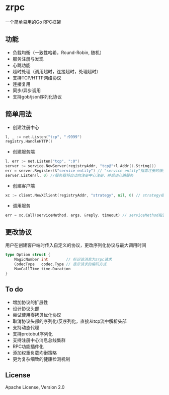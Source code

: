 # zrpc
一个简单易用的Go RPC框架

## 功能
* 负载均衡（一致性哈希，Round-Robin, 随机）
* 服务注册与发现
* 心跳功能
* 超时处理（调用超时，连接超时，处理超时）
* 支持TCP/HTTP网络协议
* 连接复用
* 同步/异步调用
* 支持gob/json序列化协议

## 简单用法
* 创建注册中心
``` Go
l, _ := net.Listen("tcp", ":9999")
registry.HandleHTTP()
```
* 创建服务端
``` Go
l, err := net.Listen("tcp", ":0")
server := service.NewServer(registryAddr, "tcp@"+l.Addr().String()) 
err = server.Register(&"service entity") // "service entity"指需注册的服务实体
server.Listen(l, 0) //服务器将自动向注册中心注册，并启动心跳服务
```
* 创建客户端
``` Go
xc := client.NewXClient(registryAddr, "strategy", nil, 0) // strategy指客户端指定的负载均衡策略，注册中心提供：ConsistentHash，RoundRobin，RandomSelect负载均衡策略，0表示对连接不做时间要求
```
* 调用服务
``` Go
err = xc.Call(serviceMethod, args, &reply, timeout) // serviceMethod指调用的服务，timeout指调用超时阈值
```

## 更改协议
用户在创建客户端时传入自定义的协议，更改序列化协议与最大调用时间
``` Go
type Option struct {
	MagicNumber int        // 标识该消息为zrpc请求
	CodecType   codec.Type // 表示请求的编码方式
	MaxCallTime time.Duration
}
```

## To do
* 增加协议的扩展性
* 设计协议头部
* 尝试使用零拷贝优化协议
* 取消协议头部的序列化/反序列化，直接从tcp流中解析头部
* 支持动态代理
* 支持protobuf序列化
* 支持注册中心消息总线集群
* RPC功能插件化
* 添加权重负载均衡策略
* 更为复杂细致的健康检测机制

## License
Apache License, Version 2.0
